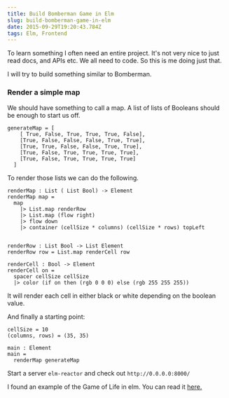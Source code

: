 ```yaml
---
title: Build Bomberman Game in Elm
slug: build-bomberman-game-in-elm
date: 2015-09-29T19:20:43.784Z
tags: Elm, Frontend
---
```


To learn something I often need an entire project. It's not very nice to just read docs, and APIs etc. We all need to code. So this is me doing just that. 

I will try to build something similar to Bomberman.

### Render a simple map

We should have something to call a map. A list of lists of Booleans should be enough to start us off.
```
generateMap = [
    [ True, False, True, True, True, False],
    [True, False, False, False, True, True],
    [True, True, False, False, True, True],
    [True, False, True, True, True, True],
    [True, False, True, True, True, True]
  ]
```

To render those lists we can do the following.
```
renderMap : List ( List Bool) -> Element
renderMap map =
  map
    |> List.map renderRow
    |> List.map (flow right)
    |> flow down
    |> container (cellSize * columns) (cellSize * rows) topLeft


renderRow : List Bool -> List Element
renderRow row = List.map renderCell row

renderCell : Bool -> Element
renderCell on =
  spacer cellSize cellSize
  |> color (if on then (rgb 0 0 0) else (rgb 255 255 255))
```

It will render each cell in either black or white depending on the boolean value.

And finally a starting point: 
```
cellSize = 10
(columns, rows) = (35, 35)

main : Element
main =
  renderMap generateMap
```

Start a server `elm-reactor` and check out `http://0.0.0.0:8000/`

I found an example of the Game of Life in elm. You can read it [here.](http://sonnym.github.io/2014/05/05/writing-game-of-life-in-elm/)
